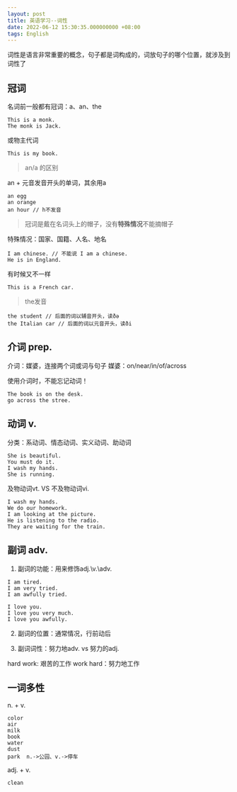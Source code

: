 ```yaml
---
layout: post
title: 英语学习--词性
date: 2022-06-12 15:30:35.000000000 +08:00
tags: English
---
```


词性是语言非常重要的概念，句子都是词构成的，词放句子的哪个位置，就涉及到词性了

## 冠词

名词前一般都有冠词：a、an、the
    
```
This is a monk.
The monk is Jack.
```

或物主代词

```
This is my book.
```

> an/a 的区别

an + 元音发音开头的单词，其余用a
```
an egg
an orange
an hour // h不发音
```

> 冠词是戴在名词头上的帽子，没有**特殊情况**不能摘帽子

特殊情况：国家、国籍、人名、地名

```
I am chinese. // 不能说 I am a chinese.
He is in England.
```

有时候又不一样

```
This is a French car.
```

> the发音

```
the student // 后面的词以辅音开头，读ðə
the Italian car // 后面的词以元音开头，读ði
```

## 介词 prep.

介词：媒婆，连接两个词或词与句子
媒婆：on/near/in/of/across

使用介词时，不能忘记动词！

```
The book is on the desk.
go across the stree.
```

## 动词 v.

分类：系动词、情态动词、实义动词、助动词

```
She is beautiful.
You must do it.
I wash my hands.
She is running.
```

及物动词vt. VS 不及物动词vi.

```
I wash my hands.
We do our homework.
I am looking at the picture.
He is listening to the radio.
They are waiting for the train.
```

## 副词 adv.

1. 副词的功能：用来修饰adj.\v.\adv.

```
I am tired.
I am very tried.
I am awfully tried.
```

```
I love you.
I love you very much.
I love you awfully.
```

2. 副词的位置：通常情况，行前动后

3. 副词词性：努力地adv. vs 努力的adj. 

hard work: 艰苦的工作
work hard：努力地工作

## 一词多性

n. + v.
```
color
air
milk
book
water
dust
park  n.->公园、v.->停车
```

adj. + v.
```
clean
```